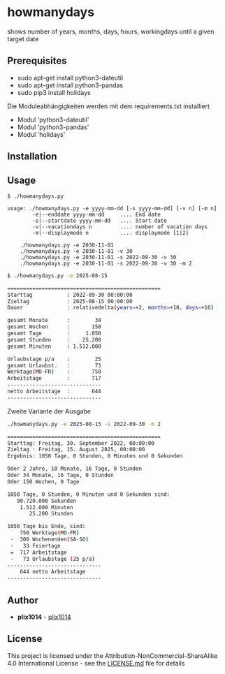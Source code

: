 # howmanydays

shows number of years, months, days, hours, workingdays until a given target date

## Prerequisites

* sudo apt-get install python3-dateutil
* sudo apt-get install python3-pandas
* sudo pip3 install holidays


Die Moduleabhängigkeiten werden mit dem requirements.txt installiert
* Modul 'python3-dateutil'
* Modul 'python3-pandas'
* Modul 'holidays'

## Installation


## Usage
```
$ ./howmanydays.py 

usage: ./howmanydays.py -e yyyy-mm-dd [-s yyyy-mm-dd] [-v n] [-m n]
		-e|--enddate yyyy-mm-dd 	.... End date
		-s|--startdate yyyy-mm-dd 	.... Start date
		-v|--vacationdays n 		.... number of vacation days
		-m|--displaymode n  		.... displaymode [1|2]

	./howmanydays.py -e 2030-11-01
	./howmanydays.py -e 2030-11-01 -v 30
	./howmanydays.py -e 2030-11-01 -s 2022-09-30 -v 30
	./howmanydays.py -e 2030-11-01 -s 2022-09-30 -v 30 -m 2
```



```sh
$ ./howmanydays.py -e 2025-08-15

=================================================
Starttag           : 2022-09-30 00:00:00
Zieltag            : 2025-08-15 00:00:00
Dauer              : relativedelta(years=+2, months=+10, days=+16)

gesamt Monate      :        34
gesamt Wochen      :       150
gesamt Tage        :     1.050
gesamt Stunden     :    25.200
gesamt Minuten     : 1.512.000

Urlaubstage p/a    :        25
gesamt Urlaubst.   :        73
Werktage(MO-FR)    :       750
Arbeitstage        :       717
------------------------------
netto Arbeitstage  :       644
------------------------------
```


Zweite Variante der Ausgabe
```sh
./howmanydays.py -e 2025-08-15 -s 2022-09-30 -m 2

=================================================
Starttag: Freitag, 30. September 2022, 00:00:00
Zieltag : Freitag, 15. August 2025, 00:00:00
Ergebnis: 1050 Tage, 0 Stunden, 0 Minuten und 0 Sekunden

Oder 2 Jahre, 10 Monate, 16 Tage, 0 Stunden
Oder 34 Monate, 16 Tage, 0 Stunden
Oder 150 Wochen, 0 Tage

1050 Tage, 0 Stunden, 0 Minuten und 0 Sekunden sind:
   90.720.000 Sekunden
    1.512.000 Minuten
       25.200 Stunden

1050 Tage bis Ende, sind:
    750 Werktage(MO-FR)
 -  300 Wochenenden(SA-SO)
 -   33 Feiertage
 =  717 Arbeitstage
 -   73 Urlaubstage (25 p/a)
------------------------------
    644 netto Arbeitstage
------------------------------
```

## Author

* **plix1014** - [plix1014](https://github.com/plix1014)


## License

This project is licensed under the Attribution-NonCommercial-ShareAlike 4.0 International License - see the [LICENSE.md](LICENSE.md) file for details


